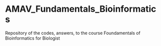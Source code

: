 # AMAV_Fundamentals_Bioinformatics
Repository of the codes, answers, to the course Foundamentals of Bioinformatics for Biologist
